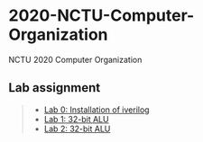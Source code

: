 # 2020-NCTU-Computer-Organization
NCTU 2020 Computer Organization

## Lab assignment
>* [Lab 0: Installation of iverilog](/co-lab/Lab0)
>* [Lab 1: 32-bit ALU](/co-lab/Lab1)
>* [Lab 2: 32-bit ALU](/co-lab/Lab2)
